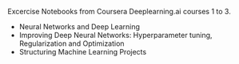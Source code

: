 Excercise Notebooks from Coursera Deeplearning.ai courses 1 to 3.
- Neural Networks and Deep Learning
- Improving Deep Neural Networks: Hyperparameter tuning, Regularization and Optimization
- Structuring Machine Learning Projects

